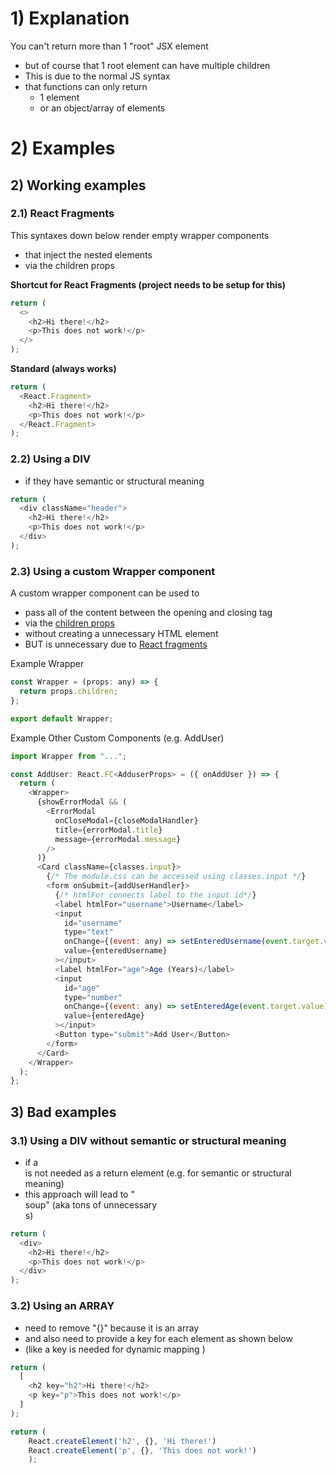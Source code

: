 # 1) Explanation

You can't return more than 1 "root" JSX element

- but of course that 1 root element can have multiple children
- This is due to the normal JS syntax
- that functions can only return
  - 1 element
  - or an object/array of elements

# 2) Examples

## 2) Working examples

### 2.1) React Fragments

This syntaxes down below render empty wrapper components

- that inject the nested elements
- via the children props

**Shortcut for React Fragments (project needs to be setup for this)**

```javascript
return (
  <>
    <h2>Hi there!</h2>
    <p>This does not work!</p>
  </>
);
```

**Standard (always works)**

```javascript
return (
  <React.Fragment>
    <h2>Hi there!</h2>
    <p>This does not work!</p>
  </React.Fragment>
);
```

### 2.2) Using a DIV

- if they have semantic or structural meaning

```javascript
return (
  <div className="header">
    <h2>Hi there!</h2>
    <p>This does not work!</p>
  </div>
);
```

### 2.3) Using a custom Wrapper component

A custom wrapper component can be used to

- pass all of the content between the opening and closing tag
- via the [children props](../2_basics/props/props-basics.md)
- without creating a unnecessary HTML element
- BUT is unnecessary due to [React fragments](#21-react-fragments)

Example Wrapper

```javascript
const Wrapper = (props: any) => {
  return props.children;
};

export default Wrapper;
```

Example Other Custom Components (e.g. AddUser)

```javascript
import Wrapper from "...";

const AddUser: React.FC<AdduserProps> = ({ onAddUser }) => {
  return (
    <Wrapper>
      {showErrorModal && (
        <ErrorModal
          onCloseModal={closeModalHandler}
          title={errorModal.title}
          message={errorModal.message}
        />
      )}
      <Card className={classes.input}>
        {/* The module.css can be accessed using classes.input */}
        <form onSubmit={addUserHandler}>
          {/* htmlFor connects label to the input id*/}
          <label htmlFor="username">Username</label>
          <input
            id="username"
            type="text"
            onChange={(event: any) => setEnteredUsername(event.target.value)}
            value={enteredUsername}
          ></input>
          <label htmlFor="age">Age (Years)</label>
          <input
            id="age"
            type="number"
            onChange={(event: any) => setEnteredAge(event.target.value)}
            value={enteredAge}
          ></input>
          <Button type="submit">Add User</Button>
        </form>
      </Card>
    </Wrapper>
  );
};
```

## 3) Bad examples

### 3.1) Using a DIV without semantic or structural meaning

- if a <div> is not needed as a return element (e.g. for semantic or structural meaning)
- this approach will lead to "<div> soup" (aka tons of unnecessary <div>s)

```javascript
return (
  <div>
    <h2>Hi there!</h2>
    <p>This does not work!</p>
  </div>
);
```

### 3.2) Using an ARRAY

- need to remove "{}" because it is an array
- and also need to provide a key for each element as shown below
- (like a key is needed for dynamic mapping )

```javascript
return (
  [
    <h2 key="h2">Hi there!</h2>
    <p key="p">This does not work!</p>
  ]
);
```

```javascript
return (
    React.createElement('h2', {}, 'Hi there!')
    React.createElement('p', {}, 'This does not work!')
    );
```
